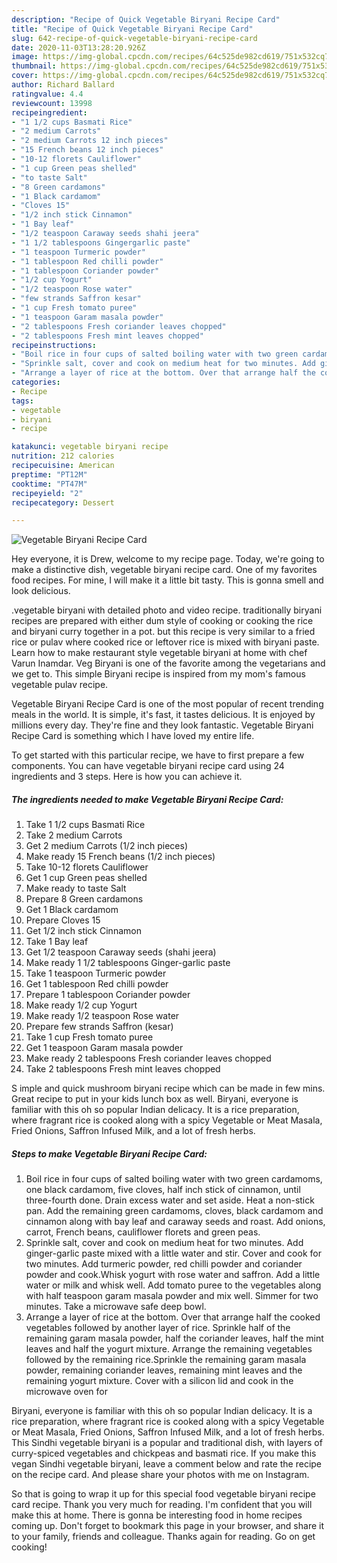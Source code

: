 ```yaml
---
description: "Recipe of Quick Vegetable Biryani Recipe Card"
title: "Recipe of Quick Vegetable Biryani Recipe Card"
slug: 642-recipe-of-quick-vegetable-biryani-recipe-card
date: 2020-11-03T13:28:20.926Z
image: https://img-global.cpcdn.com/recipes/64c525de982cd619/751x532cq70/vegetable-biryani-recipe-card-recipe-main-photo.jpg
thumbnail: https://img-global.cpcdn.com/recipes/64c525de982cd619/751x532cq70/vegetable-biryani-recipe-card-recipe-main-photo.jpg
cover: https://img-global.cpcdn.com/recipes/64c525de982cd619/751x532cq70/vegetable-biryani-recipe-card-recipe-main-photo.jpg
author: Richard Ballard
ratingvalue: 4.4
reviewcount: 13998
recipeingredient:
- "1 1/2 cups Basmati Rice"
- "2 medium Carrots"
- "2 medium Carrots 12 inch pieces"
- "15 French beans 12 inch pieces"
- "10-12 florets Cauliflower"
- "1 cup Green peas shelled"
- "to taste Salt"
- "8 Green cardamons"
- "1 Black cardamom"
- "Cloves 15"
- "1/2 inch stick Cinnamon"
- "1 Bay leaf"
- "1/2 teaspoon Caraway seeds shahi jeera"
- "1 1/2 tablespoons Gingergarlic paste"
- "1 teaspoon Turmeric powder"
- "1 tablespoon Red chilli powder"
- "1 tablespoon Coriander powder"
- "1/2 cup Yogurt"
- "1/2 teaspoon Rose water"
- "few strands Saffron kesar"
- "1 cup Fresh tomato puree"
- "1 teaspoon Garam masala powder"
- "2 tablespoons Fresh coriander leaves chopped"
- "2 tablespoons Fresh mint leaves chopped"
recipeinstructions:
- "Boil rice in four cups of salted boiling water with two green cardamoms, one black cardamom, five cloves, half inch stick of cinnamon, until three-fourth done. Drain excess water and set aside. Heat a non-stick pan. Add the remaining green cardamoms, cloves, black cardamom and cinnamon along with bay leaf and caraway seeds and roast. Add onions, carrot, French beans, cauliflower florets and green peas."
- "Sprinkle salt, cover and cook on medium heat for two minutes. Add ginger-garlic paste mixed with a little water and stir. Cover and cook for two minutes. Add turmeric powder, red chilli powder and coriander powder and cook.Whisk yogurt with rose water and saffron. Add a little water or milk and whisk well. Add tomato puree to the vegetables along with half teaspoon garam masala powder and mix well. Simmer for two minutes. Take a microwave safe deep bowl."
- "Arrange a layer of rice at the bottom. Over that arrange half the cooked vegetables followed by another layer of rice. Sprinkle half of the remaining garam masala powder, half the coriander leaves, half the mint leaves and half the yogurt mixture. Arrange the remaining vegetables followed by the remaining rice.Sprinkle the remaining garam masala powder, remaining coriander leaves, remaining mint leaves and the remaining yogurt mixture. Cover with a silicon lid and cook in the microwave oven for"
categories:
- Recipe
tags:
- vegetable
- biryani
- recipe

katakunci: vegetable biryani recipe 
nutrition: 212 calories
recipecuisine: American
preptime: "PT12M"
cooktime: "PT47M"
recipeyield: "2"
recipecategory: Dessert

---
```



![Vegetable Biryani Recipe Card](https://img-global.cpcdn.com/recipes/64c525de982cd619/751x532cq70/vegetable-biryani-recipe-card-recipe-main-photo.jpg)

Hey everyone, it is Drew, welcome to my recipe page. Today, we're going to make a distinctive dish, vegetable biryani recipe card. One of my favorites food recipes. For mine, I will make it a little bit tasty. This is gonna smell and look delicious.

.vegetable biryani with detailed photo and video recipe. traditionally biryani recipes are prepared with either dum style of cooking or cooking the rice and biryani curry together in a pot. but this recipe is very similar to a fried rice or pulav where cooked rice or leftover rice is mixed with biryani paste. Learn how to make restaurant style vegetable biryani at home with chef Varun Inamdar. Veg Biryani is one of the favorite among the vegetarians and we get to. This simple Biryani recipe is inspired from my mom&#39;s famous vegetable pulav recipe.

Vegetable Biryani Recipe Card is one of the most popular of recent trending meals in the world. It is simple, it's fast, it tastes delicious. It is enjoyed by millions every day. They're fine and they look fantastic. Vegetable Biryani Recipe Card is something which I have loved my entire life.


To get started with this particular recipe, we have to first prepare a few components. You can have vegetable biryani recipe card using 24 ingredients and 3 steps. Here is how you can achieve it.

<!--inarticleads1-->

##### The ingredients needed to make Vegetable Biryani Recipe Card:

1. Take 1 1/2 cups Basmati Rice
1. Take 2 medium Carrots
1. Get 2 medium Carrots (1/2 inch pieces)
1. Make ready 15 French beans (1/2 inch pieces)
1. Take 10-12 florets Cauliflower
1. Get 1 cup Green peas shelled
1. Make ready to taste Salt
1. Prepare 8 Green cardamons
1. Get 1 Black cardamom
1. Prepare Cloves 15
1. Get 1/2 inch stick Cinnamon
1. Take 1 Bay leaf
1. Get 1/2 teaspoon Caraway seeds (shahi jeera)
1. Make ready 1 1/2 tablespoons Ginger-garlic paste
1. Take 1 teaspoon Turmeric powder
1. Get 1 tablespoon Red chilli powder
1. Prepare 1 tablespoon Coriander powder
1. Make ready 1/2 cup Yogurt
1. Make ready 1/2 teaspoon Rose water
1. Prepare few strands Saffron (kesar)
1. Take 1 cup Fresh tomato puree
1. Get 1 teaspoon Garam masala powder
1. Make ready 2 tablespoons Fresh coriander leaves chopped
1. Take 2 tablespoons Fresh mint leaves chopped


S imple and quick mushroom biryani recipe which can be made in few mins. Great recipe to put in your kids lunch box as well. Biryani, everyone is familiar with this oh so popular Indian delicacy. It is a rice preparation, where fragrant rice is cooked along with a spicy Vegetable or Meat Masala, Fried Onions, Saffron Infused Milk, and a lot of fresh herbs. 

<!--inarticleads2-->

##### Steps to make Vegetable Biryani Recipe Card:

1. Boil rice in four cups of salted boiling water with two green cardamoms, one black cardamom, five cloves, half inch stick of cinnamon, until three-fourth done. Drain excess water and set aside. Heat a non-stick pan. Add the remaining green cardamoms, cloves, black cardamom and cinnamon along with bay leaf and caraway seeds and roast. Add onions, carrot, French beans, cauliflower florets and green peas.
1. Sprinkle salt, cover and cook on medium heat for two minutes. Add ginger-garlic paste mixed with a little water and stir. Cover and cook for two minutes. Add turmeric powder, red chilli powder and coriander powder and cook.Whisk yogurt with rose water and saffron. Add a little water or milk and whisk well. Add tomato puree to the vegetables along with half teaspoon garam masala powder and mix well. Simmer for two minutes. Take a microwave safe deep bowl.
1. Arrange a layer of rice at the bottom. Over that arrange half the cooked vegetables followed by another layer of rice. Sprinkle half of the remaining garam masala powder, half the coriander leaves, half the mint leaves and half the yogurt mixture. Arrange the remaining vegetables followed by the remaining rice.Sprinkle the remaining garam masala powder, remaining coriander leaves, remaining mint leaves and the remaining yogurt mixture. Cover with a silicon lid and cook in the microwave oven for


Biryani, everyone is familiar with this oh so popular Indian delicacy. It is a rice preparation, where fragrant rice is cooked along with a spicy Vegetable or Meat Masala, Fried Onions, Saffron Infused Milk, and a lot of fresh herbs. This Sindhi vegetable biryani is a popular and traditional dish, with layers of curry-spiced vegetables and chickpeas and basmati rice. If you make this vegan Sindhi vegetable biryani, leave a comment below and rate the recipe on the recipe card. And please share your photos with me on Instagram. 

So that is going to wrap it up for this special food vegetable biryani recipe card recipe. Thank you very much for reading. I'm confident that you will make this at home. There is gonna be interesting food in home recipes coming up. Don't forget to bookmark this page in your browser, and share it to your family, friends and colleague. Thanks again for reading. Go on get cooking!
